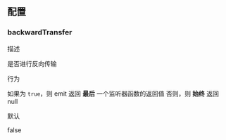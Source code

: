 ## 配置

### backwardTransfer

描述

是否进行反向传输

行为

如果为 `true`，则 emit 返回 **最后** 一个监听器函数的返回值 否则，则
**始终** 返回 null

默认

false

